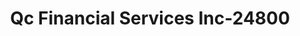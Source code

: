 ---
f_zip-code: 66048
f_state-code: KS
title: Qc Financial Services Inc-24800
f_phone: 913-758-0007
f_city-only: Leavenworth
f_address: 1217 S 4Th Street Leavenworth
f_location-unique-id: '24800'
slug: qc-financial-services-inc-24800
updated-on: '2024-05-30T13:46:58.046Z'
created-on: '2024-05-30T13:36:59.803Z'
published-on: '2024-05-30T13:54:32.469Z'
f_city-state: cms/city/leavenworth-ks.md
f_company: cms/company/qc-financial-services-inc.md
f_state: cms/state/kansas.md
layout: '[payday-loan].html'
tags: payday-loan
---